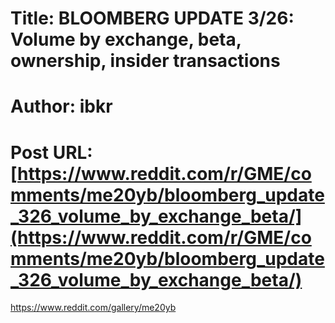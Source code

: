 # Title: BLOOMBERG UPDATE 3/26: Volume by exchange, beta, ownership, insider transactions
# Author: ibkr
# Post URL: [https://www.reddit.com/r/GME/comments/me20yb/bloomberg_update_326_volume_by_exchange_beta/](https://www.reddit.com/r/GME/comments/me20yb/bloomberg_update_326_volume_by_exchange_beta/)


https://www.reddit.com/gallery/me20yb